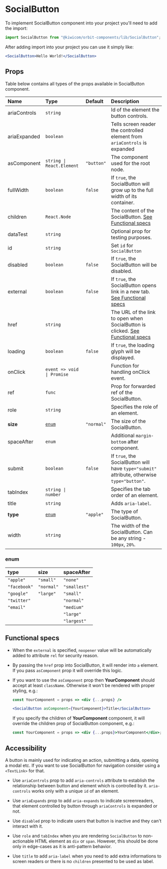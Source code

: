# SocialButton

To implement SocialButton component into your project you'll need to add the import:

```jsx
import SocialButton from "@kiwicom/orbit-components/lib/SocialButton";
```

After adding import into your project you can use it simply like:

```jsx
<SocialButton>Hello World!</SocialButton>
```

## Props

Table below contains all types of the props available in SocialButton component.

| Name         | Type                       | Default    | Description                                                                                         |
| :----------- | :------------------------- | :--------- | :-------------------------------------------------------------------------------------------------- |
| ariaControls | `string`                   |            | Id of the element the button controls.                                                              |
| ariaExpanded | `boolean`                  |            | Tells screen reader the controlled element from `ariaControls` is expanded                          |
| asComponent  | `string \| React.Element`  | `"button"` | The component used for the root node.                                                               |
| fullWidth    | `boolean`                  | `false`    | If `true`, the SocialButton will grow up to the full width of its container.                        |
| children     | `React.Node`               |            | The content of the SocialButton. [See Functional specs](#functional-specs)                          |
| dataTest     | `string`                   |            | Optional prop for testing purposes.                                                                 |
| id           | `string`                   |            | Set `id` for `SocialButton`                                                                         |
| disabled     | `boolean`                  | `false`    | If `true`, the SocialButton will be disabled.                                                       |
| external     | `boolean`                  | `false`    | If `true`, the SocialButton opens link in a new tab. [See Functional specs](#functional-specs)      |
| href         | `string`                   |            | The URL of the link to open when SocialButton is clicked. [See Functional specs](#functional-specs) |
| loading      | `boolean`                  | `false`    | If `true`, the loading glyph will be displayed.                                                     |
| onClick      | `event => void \| Promise` |            | Function for handling onClick event.                                                                |
| ref          | `func`                     |            | Prop for forwarded ref of the SocialButton.                                                         |
| role         | `string`                   |            | Specifies the role of an element.                                                                   |
| **size**     | [`enum`](#enum)            | `"normal"` | The size of the SocialButton.                                                                       |
| spaceAfter   | `enum`                     |            | Additional `margin-bottom` after component.                                                         |
| submit       | `boolean`                  | `false`    | If `true`, the SocialButton will have `type="submit"` attribute, otherwise `type="button"`.         |
| tabIndex     | `string \| number`         |            | Specifies the tab order of an element.                                                              |
| title        | `string`                   |            | Adds `aria-label`.                                                                                  |
| **type**     | [`enum`](#enum)            | `"apple"`  | The type of SocialButton.                                                                           |
| width        | `string`                   |            | The width of the SocialButton. Can be any string - `100px`, `20%`.                                  |

### enum

| type         | size       | spaceAfter   |
| :----------- | :--------- | :----------- |
| `"apple"`    | `"small"`  | `"none"`     |
| `"facebook"` | `"normal"` | `"smallest"` |
| `"google"`   | `"large"`  | `"small"`    |
| `"twitter"`  |            | `"normal"`   |
| `"email"`    |            | `"medium"`   |
|              |            | `"large"`    |
|              |            | `"largest"`  |

## Functional specs

- When the `external` is specified, `noopener` value will be automatically added to attribute `rel` for security reason.

* By passing the `href` prop into SocialButton, it will render into `a` element. If you pass `asComponent` prop it will override this logic.

- If you want to use the `asComponent` prop then **YourComponent** should accept at least `className`. Otherwise it won't be rendered with proper styling, e.g.:

  ```jsx
  const YourComponent = props => <div {...props} />

  <SocialButton asComponent={YourComponent}>Title</SocialButton>
  ```

  If you specify the children of **YourComponent** component, it will override the children prop of SocialButton component, e.g.:

  ```jsx
  const YourComponent = props => <div {...props}>YourComponent</div>;
  ```

## Accessibility

A button is mainly used for indicating an action, submitting a data, opening a modal etc. If you want to use SocialButton for navigation consider using a `<TextLink>` for that.

- Use `ariaControls` prop to add `aria-controls` attribute to establish the relationship between button and element which is controlled by it. `aria-controls` works only with a unique `id` of an element.

- Use `ariaExpands` prop to add `aria-expands` to indicate screenreaders, that element controlled by button through `ariaControls` is expanded or not.

- Use `disabled` prop to indicate users that button is inactive and they can't interact with it.

- Use `role` and `tabIndex` when you are rendering `SocialButton` to non-actionable HTML element as `div` or `span`. However, this should be done only in edge-cases as it is anti-pattern behavior.

- Use `title` to add `aria-label` when you need to add extra informations to screen readers or there is no `children` presented to be used as label.
